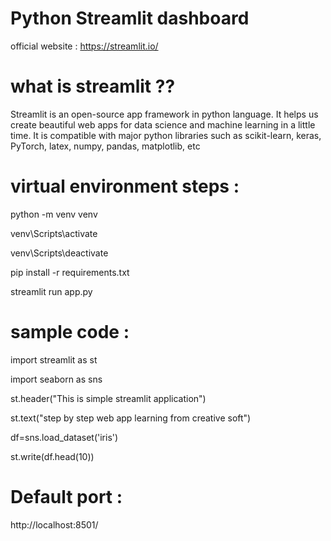 # Python Streamlit dashboard
official website : https://streamlit.io/
# what is streamlit ??
Streamlit is an open-source app framework in python language. It helps us create beautiful web apps for data science and machine learning in a little time. 
It is compatible with major python libraries such as scikit-learn, keras, PyTorch, latex, numpy, pandas, matplotlib, etc
# virtual environment steps :
python -m venv venv

venv\Scripts\activate

venv\Scripts\deactivate

pip install -r requirements.txt

streamlit run app.py

# sample code :
import streamlit as st

import seaborn as sns

st.header("This is simple streamlit application")

st.text("step by step web app learning from creative soft")

df=sns.load_dataset('iris')

st.write(df.head(10))

# Default port :
http://localhost:8501/

